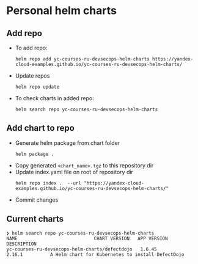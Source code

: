 # Personal helm charts

## Add repo
- To add repo:
    ```
    helm repo add yc-courses-ru-devsecops-helm-charts https://yandex-cloud-examples.github.io/yc-courses-ru-devsecops-helm-charts/
    ```
- Update repos
  ```
  helm repo update
  ```
- To check charts in added repo:
    ```
    helm search repo yc-courses-ru-devsecops-helm-charts
    ```


## Add chart to repo
- Generate helm package from chart folder
  ```
  helm package .
  ```
- Copy generated `<chart_name>.tgz` to this repository dir
- Update index.yaml file on root of repository dir
  ```
  helm repo index .  --url "https://yandex-cloud-examples.github.io/yc-courses-ru-devsecops-helm-charts/"
  ```
- Commit changes



## Current charts
```
❯ helm search repo yc-courses-ru-devsecops-helm-charts
NAME                            CHART VERSION   APP VERSION     DESCRIPTION
yc-courses-ru-devsecops-helm-charts/defectdojo   1.6.45          2.16.1          A Helm chart for Kubernetes to install DefectDojo
```
